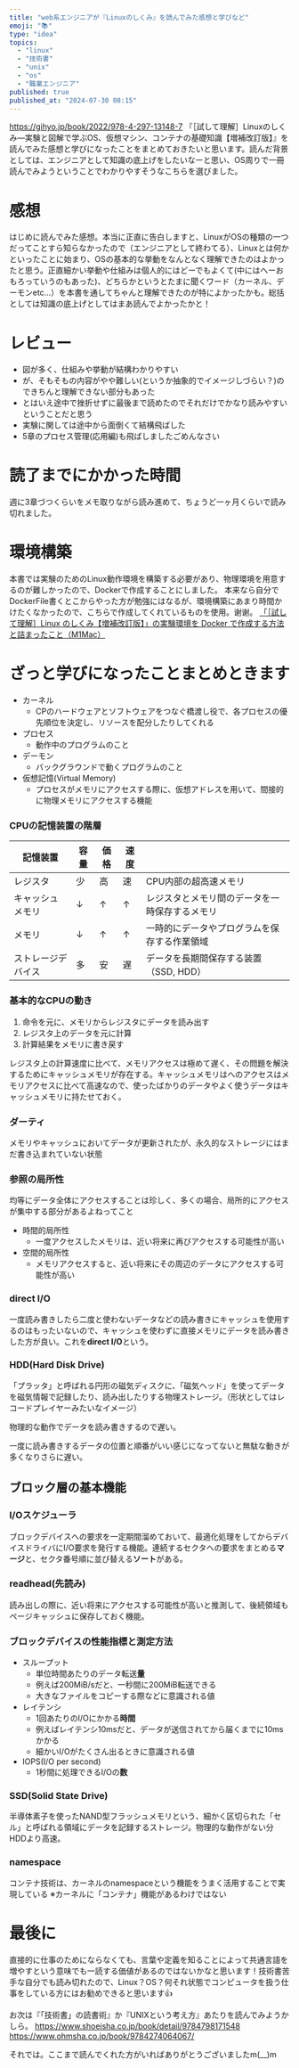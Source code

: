 ```yaml
---
title: "web系エンジニアが『Linuxのしくみ』を読んでみた感想と学びなど"
emoji: "📚"
type: "idea"
topics:
  - "linux"
  - "技術書"
  - "unix"
  - "os"
  - "職業エンジニア"
published: true
published_at: "2024-07-30 08:15"
---
```


https://gihyo.jp/book/2022/978-4-297-13148-7
『［試して理解］Linuxのしくみ―実験と図解で学ぶOS、仮想マシン、コンテナの基礎知識【増補改訂版】』を読んでみた感想と学びになったことをまとめておきたいと思います。読んだ背景としては、エンジニアとして知識の底上げをしたいなーと思い、OS周りで一冊読んでみようということでわかりやすそうなこちらを選びました。

# 感想
はじめに読んでみた感想。本当に正直に告白しますと、LinuxがOSの種類の一つだってことすら知らなかったので（エンジニアとして終わてる）、Linuxとは何かといったことに始まり、OSの基本的な挙動をなんとなく理解できたのはよかったと思う。正直細かい挙動や仕組みは個人的にはどーでもよくて(中にはへーおもろっていうのもあった)、どちらかというとたまに聞くワード（カーネル、デーモンetc…）を本書を通してちゃんと理解できたのが特によかったかも。総括としては知識の底上げとしてはまあ読んでよかったかと！

# レビュー
- 図が多く、仕組みや挙動が結構わかりやすい
- が、そもそもの内容がやや難しい(というか抽象的でイメージしづらい？)のできちんと理解できない部分もあった
- とはいえ途中で挫折せずに最後まで読めたのでそれだけでかなり読みやすいということだと思う
- 実験に関しては途中から面倒くて結構飛ばした
- 5章のプロセス管理(応用編)も飛ばしましたごめんなさい

# 読了までにかかった時間
週に3章づつくらいをメモ取りながら読み進めて、ちょうど一ヶ月くらいで読み切れました。

# 環境構築
本書では実験のためのLinux動作環境を構築する必要があり、物理環境を用意するのが難しかったので、Dockerで作成することにしました。
本来なら自分でDockerFile書くとこからやった方が勉強にはなるが、環境構築にあまり時間かけたくなかったので、こちらで作成してくれているものを使用。谢谢。
[「［試して理解］Linux のしくみ【増補改訂版】」の実験環境を Docker で作成する方法と詰まったこと（M1Mac）](https://zenn.dev/msksgm/articles/20230814-linux-in-practice-2nd-docker)

# ざっと学びになったことまとめときます
- カーネル
    - CPのハードウェアとソフトウェアをつなぐ橋渡し役で、各プロセスの優先順位を決定し、リソースを配分したりしてくれる
- プロセス
    - 動作中のプログラムのこと
- デーモン
    - バックグラウンドで動くプログラムのこと
- 仮想記憶(Virtual Memory)
    - プロセスがメモリにアクセスする際に、仮想アドレスを用いて、間接的に物理メモリにアクセスする機能

### CPUの記憶装置の階層
| 記憶装置 | 容量 | 価格 | 速度 |  |
| --- | --- | --- | --- | --- |
| レジスタ | 少 | 高 | 速 | CPU内部の超高速メモリ |
| キャッシュメモリ | ↓ | ↑ | ↑ | レジスタとメモリ間のデータを一時保存するメモリ |
| メモリ | ↓ | ↑ | ↑ | 一時的にデータやプログラムを保存する作業領域 |
| ストレージデバイス | 多 | 安 | 遅 | データを長期間保存する装置（SSD, HDD） |

### 基本的なCPUの動き
1. 命令を元に、メモリからレジスタにデータを読み出す
2. レジスタ上のデータを元に計算
3. 計算結果をメモリに書き戻す

レジスタ上の計算速度に比べて、メモリアクセスは極めて遅く、その問題を解決するためにキャッシュメモリが存在する。キャッシュメモリはへのアクセスはメモリアクセスに比べて高速なので、使ったばかりのデータやよく使うデータはキャッシュメモリに持たせておく。

### ダーティ
メモリやキャッシュにおいてデータが更新されたが、永久的なストレージにはまだ書き込まれていない状態

### 参照の局所性
均等にデータ全体にアクセスすることは珍しく、多くの場合、局所的にアクセスが集中する部分があるよねってこと
- 時間的局所性
    - 一度アクセスしたメモリは、近い将来に再びアクセスする可能性が高い
- 空間的局所性
    - メモリアクセスすると、近い将来にその周辺のデータにアクセスする可能性が高い
 
### direct I/O
一度読み書きしたら二度と使わないデータなどの読み書きにキャッシュを使用するのはもったいないので、キャッシュを使わずに直接メモリにデータを読み書きした方が良い。これを**direct I/O**という。

### HDD(Hard Disk Drive)
「プラッタ」と呼ばれる円形の磁気ディスクに、「磁気ヘッド」を使ってデータを磁気情報で記録したり、読み出したりする物理ストレージ。（形状としてはレコードプレイヤーみたいなイメージ）

物理的な動作でデータを読み書きするので遅い。

一度に読み書きするデータの位置と順番がいい感じになってないと無駄な動きが多くなりさらに遅い。

## ブロック層の基本機能
### I/Oスケジューラ
ブロックデバイスへの要求を一定期間溜めておいて、最適化処理をしてからデバイスドライバにI/O要求を発行する機能。連続するセクタへの要求をまとめる**マージ**と、セクタ番号順に並び替える**ソート**がある。

### readhead(先読み)
読み出しの際に、近い将来にアクセスする可能性が高いと推測して、後続領域もページキャッシュに保存しておく機能。

### ブロックデバイスの性能指標と測定方法
- スループット
    - 単位時間あたりのデータ転送**量**
    - 例えば200MiB/sだと、一秒間に200MiB転送できる
    - 大きなファイルをコピーする際などに意識される値
- レイテンシ
    - 1回あたりのI/Oにかかる**時間**
    - 例えばレイテンシ10msだと、データが送信されてから届くまでに10msかかる
    - 細かいI/Oがたくさん出るときに意識される値
- IOPS(I/O per second)
    - 1秒間に処理できるI/Oの**数**

### SSD(Solid State Drive)
半導体素子を使ったNAND型フラッシュメモリという、細かく区切られた「セル」と呼ばれる領域にデータを記録するストレージ。物理的な動作がない分HDDより高速。

### namespace
コンテナ技術は、カーネルのnamespaceという機能をうまく活用することで実現している
※カーネルに「コンテナ」機能があるわけではない

# 最後に
直接的に仕事のためにならなくても、言葉や定義を知ることによって共通言語を増やすという意味でも一読する価値があるのではないかなと思います！技術書苦手な自分でも読み切れたので、Linux？OS？何それ状態でコンピュータを扱う仕事をしている方にはお勧めできると思います👍

お次は『「技術書」の読書術』か『UNIXという考え方』あたりを読んでみようかしら。
https://www.shoeisha.co.jp/book/detail/9784798171548
https://www.ohmsha.co.jp/book/9784274064067/

それでは。ここまで読んでくれた方がいればありがとうございましたm(__)m